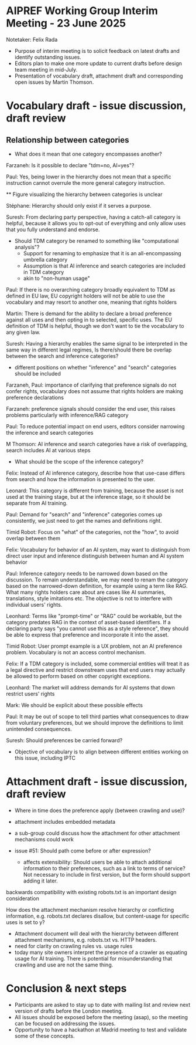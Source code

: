 # AIPREF Working Group Interim Meeting - 23 June 2025

Notetaker: Felix Rada

* Purpose of interim meeting is to solicit feedback on latest drafts and identify outstanding issues.
* Editors plan to make one more update to current drafts before design team meeting in mid-July.
* Presentation of vocabulary draft, attachment draft and corresponding open issues by Martin Thomson.

# Vocabulary draft - issue discussion, draft review

## Relationship between categories
* What does it mean that one category encompasses another?

Farzaneh: Is it possible to declare "tdm=no, AI=yes"? 

Paul: Yes, being lower in the hierarchy does not mean that a specific instruction cannot overrule the more general category instruction.

** Figure visualizing the hierarchy between categories is unclear

Stéphane: Hierarchy should only exist if it serves a purpose.

Suresh: From declaring party perspective, having a catch-all category is helpful, because it allows you to opt-out of everything and only allow uses that you fully understand and endorse.

* Should TDM category be renamed to something like "computational analysis"?
  * Support for renaming to emphasize that it is an all-encompassing umbrella category
  * Assumption is that AI inference and search categories are included in TDM category
  * akin to "non-human usage"

Paul: If there is no overarching category broadly equivalent to TDM as defined in EU law, EU copyright holders will not be able to use the vocabulary and may resort to another one, meaning that rights holders

Martin: There is demand for the ability to declare a broad preference against all uses and then opting in to selected, specific uses. The EU definition of TDM is helpful, though we don't want to tie the vocabulary to any given law.

Suresh: Having a hierarchy enables the same signal to be interpreted in the same way in different legal regimes, Is there/should there be overlap between the search and inference categories?

* different positions on whether "inference" and "search" categories should be included

Farzaneh, Paul: importance of clarifying that preference signals do not confer rights, vocabulary does not assume that rights holders are making preference declarations

Farzaneh: preference signals should consider the end user, this raises problems particularly with inference/RAG category

Paul: To reduce potential impact on end users, editors consider narrowing the inference and search categories

M Thomson: AI inference and search categories have a risk of overlapping, search includes AI at various steps

* What should be the scope of the inference category?

Felix: Instead of AI inference category, describe how that use-case differs from search and how the information is presented to the user.

Leonard: This category is different from training, because the asset is not used at the training stage, but at the inference stage, so it should be separate from AI training.

Paul: Demand for "search" and "inference" categories comes up consistently, we just need to get the names and definitions right.

Timid Robot: Focus on "what" of the categories, not the "how", to avoid overlap between them

Felix: Vocabulary for behavior of an AI system, may want to
distinguish from direct user input and inference distinguish between human and AI system behavior

Paul: Inference category needs to be narrowed down based on the discussion. To remain understandable, we may need to renam the category based on the narrowed-down definition, for example using a term like RAG. What many rights holders care about are cases like AI summaries, translations, style imitations etc. The objective is not to interfere with individual users' rights.

Leonhard: Terms like "prompt-time" or "RAG" could be workable, but the category predates RAG in the context of asset-based identifiers. If a declaring party says "you cannot use this as a style reference", they should be able to express that preference and incorporate it into the asset.

Timid Robot: User prompt example is a UX problem, not an AI preference problem. Vocabulary is not an access control mechanism.

Felix: If a TDM category is included, some commercial entities will treat it as a legal directive and restrict downstream uses that end users may actually be allowed to perform based on other copyright exceptions.

Leonhard: The market will address demands for AI systems that down restrict users' rights

Mark: We should be explicit about these possible effects

Paul: It may be out of scope to tell third parties what consequences to draw from voluntary preferences, but we should improve the definitions to limit unintended consequences.

Suresh: Should preferences be carried forward?

* Objective of vocabulary is to align between different entities working on this issue, including IPTC

# Attachment draft - issue discussion, draft review

* Where in time does the preference apply (between crawling and use)?
* attachment includes embedded metadata
* a sub-group could discuss how the attachment for other attachment mechanisms could work

* issue #51: Should path come before or after expression?
  * affects extensibility: Should users be able to attach additional information to their preferences, such as a link to terms of service? Not necessary to include in first version, but the form should support adding it later.

backwards compatibility with existing robots.txt is an important design consideration

How does the attachment mechanism resolve hierarchy or conflicting information, e.g. robots.txt declares disallow, but content-usage for specific uses is set to y?
  * Attachment document will deal with the hierarchy between different attachment mechanisms, e.g. robots.txt vs. HTTP headers.
  * need for clarity on crawling rules vs. usage rules
  * today many site owners interpret the presence of a crawler as equating usage for AI training. There is potential for misunderstanding that crawling and use are not the same thing.

# Conclusion & next steps

* Participants are asked to stay up to date with mailing list and review next version of drafts before the London meeting.
* All issues should be exposed before the meeting (asap), so the meeting can be focused on addressing the issues.
* Opportunity to have a hackathon at Madrid meeting to test and validate some of these concepts.